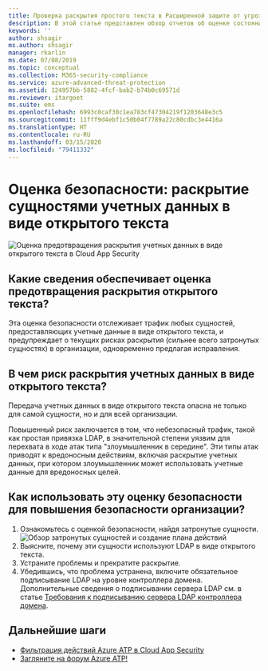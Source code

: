 ```yaml
---
title: Проверка раскрытия простого текста в Расширенной защите от угроз Azure
description: В этой статье представлен обзор отчетов об оценке состояния безопасности удостоверений с раскрытием простого текста Azure ATP.
keywords: ''
author: shsagir
ms.author: shsagir
manager: rkarlin
ms.date: 07/08/2019
ms.topic: conceptual
ms.collection: M365-security-compliance
ms.service: azure-advanced-threat-protection
ms.assetid: 124957bb-5882-4fcf-bab2-b74b0c69571d
ms.reviewer: itargoet
ms.suite: ems
ms.openlocfilehash: 6993c0caf30c1ea783cf47304219f1203648e3c5
ms.sourcegitcommit: 11fff9d4ebf1c50b04f7789a22c80cdbc3e4416a
ms.translationtype: HT
ms.contentlocale: ru-RU
ms.lasthandoff: 03/15/2020
ms.locfileid: "79411332"
---
```

# <a name="security-assessment-entities-exposing-credentials-in-clear-text"></a>Оценка безопасности: раскрытие сущностями учетных данных в виде открытого текста 

![Оценка предотвращения раскрытия учетных данных в виде открытого текста в Cloud App Security](media/atp-cas-isp-clear-text-1.png)

## <a name="what-information-does-the-prevent-clear-text-security-assessment-provide"></a>Какие сведения обеспечивает оценка предотвращения раскрытия открытого текста? 

Эта оценка безопасности отслеживает трафик любых сущностей, предоставляющих учетные данные в виде открытого текста, и предупреждает о текущих рисках раскрытия (сильнее всего затронутых сущностях) в организации, одновременно предлагая исправления. 

## <a name="why-is-clear-text-credential-exposure-risky"></a>В чем риск раскрытия учетных данных в виде открытого текста?  
Передача учетных данных в виде открытого текста опасна не только для самой сущности, но и для всей организации.  

Повышенный риск заключается в том, что небезопасный трафик, такой как простая привязка LDAP, в значительной степени уязвим для перехвата в ходе атак типа "злоумышленник в середине". Эти типы атак приводят к вредоносным действиям, включая раскрытие учетных данных, при котором злоумышленник может использовать учетные данные для вредоносных целей. 

## <a name="how-do-i-use-this-security-assessment-to-improve-my-organizational-security-posture"></a>Как использовать эту оценку безопасности для повышения безопасности организации? 

1. Ознакомьтесь с оценкой безопасности, найдя затронутые сущности. 
    ![Обзор затронутых сущностей и создание плана действий](media/atp-cas-isp-clear-text-2.png)
1. Выясните, почему эти сущности используют LDAP в виде открытого текста. 
1. Устраните проблемы и прекратите раскрытие. 
1. Убедившись, что проблема устранена, включите обязательное подписывание LDAP на уровне контроллера домена. Дополнительные сведения о подписывании сервера LDAP см. в статье [Требования к подписыванию сервера LDAP контроллера домена](https://docs.microsoft.com/windows/security/threat-protection/security-policy-settings/domain-controller-ldap-server-signing-requirements). 
 

## <a name="next-steps"></a>Дальнейшие шаги
- [Фильтрация действий Azure ATP в Cloud App Security](atp-activities-filtering-mcas.md)
- [Загляните на форум Azure ATP!](https://aka.ms/azureatpcommunity)
